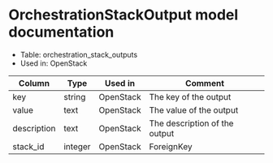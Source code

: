 # OrchestrationStackOutput model documentation

* Table: orchestration_stack_outputs
* Used in: OpenStack

| Column       | Type      | Used in           | Comment |
| ------------ | --------- | ----------------- | ------- |
| key          | string    | OpenStack         | The key of the output |
| value        | text      | OpenStack         | The value of the output |
| description  | text      | OpenStack         | The description of the output |
| stack_id     | integer   | OpenStack         | ForeignKey |
